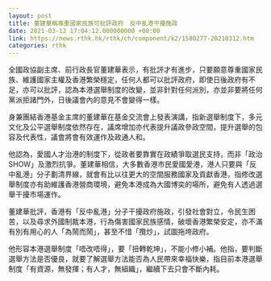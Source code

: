 ```yaml
---
layout: post
title: 董建華稱尊重國家民族可批評政府　反中亂港干擾施政
date: 2021-03-12 17:04:12.000000000 +08:00
link: https://news.rthk.hk/rthk/ch/component/k2/1580277-20210312.htm
categories: rthk
---
```


全國政協副主席、前行政長官董建華表示，有批評才有進步，只要願意尊重國家民族、維護國家主權及香港繁榮穩定，任何人都可以批評政府，即使日後政府有不足，亦可以批評，認為本港選舉制度的改變，並非針對任何派別，亦並非要將任何黨派拒諸門外，日後議會內的意見不會變得一樣。

身兼團結香港基金主席的董建華在基金交流會上發表演講，指新選舉制度下，多元文化及公平選舉制度依然存在，議席增加亦代表提升議政參政空間，提升選舉的包容及代表性，議會將會有效運作及政通人和。

他認為，愛國人才治港的制度下，從政者要靠實在政績爭取選民支持，而非「政治SHOW」及激烈抗爭。董建華相信，大多數香港市民愛國愛港，港人只要與「反中亂港」分子劃清界線，就會有比以往更大的空間服務國家及貢獻香港，指修改選舉制度亦有助維護香港營商環境，避免本港成為大國博奕的場所，避免有人透過選舉干擾市場運作。

董建華批評，香港有「反中亂港」分子干擾政府施政，引發社會對立，令民生困苦，以及尋求外國制裁本港，行為傷害國家民族感情，破壞香港繁榮安定，亦不滿有別有用心的人「為鬧而鬧」，甚至不惜「攬炒」，試圖拖垮政府。

他形容本港選舉制度「唔改唔得」，要「扭轉乾坤」，不能小修小補。他指，要判斷選舉方法是否優良，就要了解選舉方法能否為人民帶來幸福快樂，指目前本港選舉制度「有資源，無發揮；有人才，無組織」，繼續下去只會不斷內耗。
